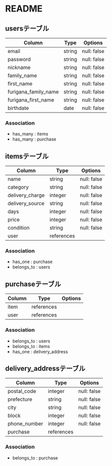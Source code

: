 # README

## usersテーブル
| Column | Type       | Options                        |
| ------ | ---------- | ------------------------------ |
| email   | string | null: false |
| password|string| null: false |
|nickname|string| null: false |
|family_name|string| null: false |
|first_name|string|null: false|
|furigana_family_name|string|null: false|
|furigana_first_name|string|null: false|
|birthdate|date|null: false|

### Association
- has_many : items
- has_many : purchase


## itemsテーブル
| Column | Type       | Options                        |
| ------ | ---------- | ------------------------------ |
|name|string| null: false |
|category|string| null: false |
|delivery_charge|integer| null: false |
|delivery_source|string| null: false |
|days|integer| null: false |
|price|integer| null: false |
|condition|string| null: false |
|user|references||

### Association
- has_one : purchase
- belongs_to : users

## purchaseテーブル
| Column | Type       | Options                        |
| ------ | ---------- | ------------------------------ |
|item|references||
|user|references||


### Association
- belongs_to : users
- belongs_to : items
- has_one    : delivery_address


## delivery_addressテーブル
| Column | Type       | Options                        |
| ------ | ---------- | ------------------------------ |
|postal_code|integer| null: false |
|prefecture|string| null: false |
|city|string| null: false |
|block|integer| null: false |
|phone_number|integer| null: false |
|purchase|references||

### Association
- belongs_to : purchase